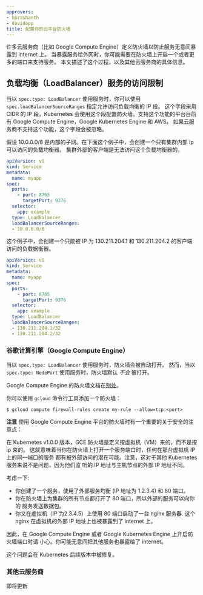 ```yaml
---
approvers:
- bprashanth
- davidopp
title: 配置你的云平台防火墙
---
```







许多云服务商（比如 Google Compute Engine）定义防火墙以防止服务无意间暴露到 internet 上。
当暴露服务给外网时，你可能需要在防火墙上开启一个或者更多的端口来支持服务。
本文描述了这个过程，以及其他云服务商的具体信息。


## 负载均衡（LoadBalancer）服务的访问限制




 当以 `spec.type: LoadBalancer` 使用服务时，你可以使用 `spec.loadBalancerSourceRanges` 指定允许访问负载均衡的 IP 段。
 这个字段采用 CIDR 的 IP 段，Kubernetes 会使用这个段配置防火墙。支持这个功能的平台目前有 Google Compute Engine，Google Kubernetes Engine 和 AWS。
 如果云服务商不支持这个功能，这个字段会被忽略。



 假设 10.0.0.0/8 是内部的子网。在下面这个例子中，会创建一个只有集群内部 ip 可以访问的负载均衡器。
 集群外部的客户端是无法访问这个负载均衡器的。

```yaml
apiVersion: v1
kind: Service
metadata:
  name: myapp
spec:
  ports:
    - port: 8765
      targetPort: 9376
  selector:
    app: example
  type: LoadBalancer
  loadBalancerSourceRanges:
  - 10.0.0.0/8
```


 这个例子中，会创建一个只能被 IP 为 130.211.204.1 和 130.211.204.2 的客户端访问的负载据衡器。

```yaml
apiVersion: v1
kind: Service
metadata:
  name: myapp
spec:
  ports:
    - port: 8765
      targetPort: 9376
  selector:
    app: example
  type: LoadBalancer
  loadBalancerSourceRanges:
  - 130.211.204.1/32
  - 130.211.204.2/32
```


### 谷歌计算引擎（Google Compute Engine）




当以 `spec.type: LoadBalancer` 使用服务时，防火墙会被自动打开。
然而，当以 `spec.type: NodePort` 使用服务时，防火墙默认 *不会* 被打开。


Google Compute Engine 的防火墙文档在[别处](https://cloud.google.com/compute/docs/networking#firewalls_1)。


你可以使用 `gcloud` 命令行工具添加一个防火墙：

```shell
$ gcloud compute firewall-rules create my-rule --allow=tcp:<port>
```



**注意**
使用 Google Compute Engine 平台的防火墙时有一个重要的关于安全的注意点：







在 Kubernetes v1.0.0 版本，GCE 防火墙是定义按虚拟机（VM）来的，而不是按 ip 来的。
这就意味着当你在防火墙上打开一个服务端口时，任何在那台虚拟机 IP 上的同一端口的服务
都有被外部访问的潜在可能。注意，这对于其他 Kubernetes 服务来说不是问题，因为他们监
听的 IP 地址与主机节点的外部 IP 地址不同。


考虑一下:

  * 你创建了一个服务，使用了外部服务均衡 (IP 地址为 1.2.3.4) 和 80 端口。
  * 你在防火墙上为集群的所有节点都打开了 80 端口，所以外部的服务可以向你的
    服务发送数据包。
  * 你又在虚拟机（IP 为2.3.4.5）上使用 80 端口启动了一台 nginx 服务器.
    这个 nginx 在虚拟机的外部 IP 地址上也被暴露到了 internet 上。




因此，在 Google Compute Engine 或者 Google Kubernetes Engine 上开启防火墙端口时请
小心。你可能无意间把其他服务也暴露给了 internet。


这个问题会在 Kubernetes 后续版本中被修复。


### 其他云服务商


即将更新